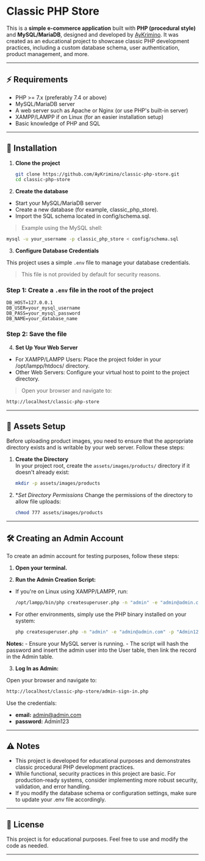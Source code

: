 # Classic PHP Store

This is a **simple e-commerce application** built with **PHP (procedural style)** and **MySQL/MariaDB**, designed and developed by [AyKrimino](https://github.com/AyKrimino). It was created as an educational project to showcase classic PHP development practices, including a custom database schema, user authentication, product management, and more.

---

## ⚡ Requirements

- PHP >= 7.x (preferably 7.4 or above)
- MySQL/MariaDB server
- A web server such as Apache or Nginx (or use PHP's built-in server)
- XAMPP/LAMPP if on Linux (for an easier installation setup)
- Basic knowledge of PHP and SQL

---

## 📂 Installation

1. **Clone the project**

   ```bash
   git clone https://github.com/AyKrimino/classic-php-store.git
   cd classic-php-store


2. **Create the database**

- Start your MySQL/MariaDB server
- Create a new database (for example, classic_php_store).
- Import the SQL schema located in config/schema.sql.
> Example using the MySQL shell:
```bash
mysql -u your_username -p classic_php_store < config/schema.sql
```

3. **Configure Database Credentials**

This project uses a simple `.env` file to manage your database credentials.

> This file is not provided by default for security reasons.

### Step 1: Create a `.env` file in the root of the project

```
DB_HOST=127.0.0.1
DB_USER=your_mysql_username
DB_PASS=your_mysql_password
DB_NAME=your_database_name
```

### Step 2: Save the file


4. **Set Up Your Web Server**
- For XAMPP/LAMPP Users: Place the project folder in your /opt/lampp/htdocs/ directory.
- Other Web Servers: Configure your virtual host to point to the project directory.
> Open your browser and navigate to:

```bash
http://localhost/classic-php-store
```

---

## 🔧 Assets Setup

Before uploading product images, you need to ensure that the appropriate directory exists and is writable by your web server. Follow these steps:

1. **Create the Directory**  
   In your project root, create the `assets/images/products/` directory if it doesn't already exist:
   ```bash
   mkdir -p assets/images/products
   ```
2. **Set Directory Permissions*
   Change the permissions of the directory to allow file uploads:
   ```bash
   chmod 777 assets/images/products
   ```

---

## 🛠 Creating an Admin Account

To create an admin account for testing purposes, follow these steps:
1. **Open your terminal.**

2. **Run the Admin Creation Script:**
- If you're on Linux using XAMPP/LAMPP, run:
    ```bash
    /opt/lampp/bin/php createsuperuser.php -n "admin" -e "admin@admin.com" -p "Admin123"
    ```
- For other environments, simply use the PHP binary installed on your system:
    ```bash
    php createsuperuser.php -n "admin" -e "admin@admin.com" -p "Admin123"
    ```
**Notes:**
    - Ensure your MySQL server is running.
    - The script will hash the password and insert the admin user into the User table, then link the record in the Admin table.

3. **Log In as Admin:**

Open your browser and navigate to:
    
```bash
http://localhost/classic-php-store/admin-sign-in.php
```
Use the credentials:
- **email:** admin@admin.com
- **password:** Admin123

---

## ⚠️ Notes

- This project is developed for educational purposes and demonstrates classic procedural PHP development practices.
- While functional, security practices in this project are basic. For production-ready systems, consider implementing more robust security, validation, and error handling.
- If you modify the database schema or configuration settings, make sure to update your .env file accordingly.

---

## 📄 License
This project is for educational purposes. Feel free to use and modify the code as needed.

---

